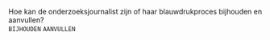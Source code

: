 Hoe kan de onderzoeksjournalist zijn of haar blauwdrukproces bijhouden en aanvullen?
<br>`BIJHOUDEN` `AANVULLEN`